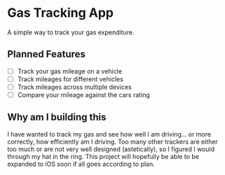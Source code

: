 Gas Tracking App
============

A simple way to track your gas expenditure.

## Planned Features
 - [ ] Track your gas mileage on a vehicle
 - [ ] Track mileages for different vehicles
 - [ ] Track mileages across multiple devices
 - [ ] Compare your mileage against the cars rating

## Why am I building this
I have wanted to track my gas and see how well I am driving... or more correctly, how efficiently am I driving. Too many other trackers are either too much or are not very well designed (astetically), so I figured I would through my hat in the ring. This project will hopefully be able to be expanded to iOS soon if all goes according to plan.
